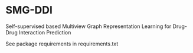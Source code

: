# SMG-DDI
Self-supervised based Multiview Graph Representation Learning for Drug-Drug Interaction Prediction

See package requirements in requirements.txt